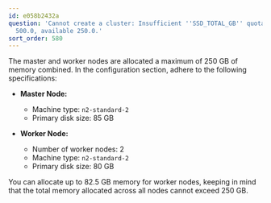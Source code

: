 ```yaml
---
id: e058b2432a
question: 'Cannot create a cluster: Insufficient ''SSD_TOTAL_GB'' quota. Requested
  500.0, available 250.0.'
sort_order: 580
---
```


The master and worker nodes are allocated a maximum of 250 GB of memory combined. In the configuration section, adhere to the following specifications:

- **Master Node:**
  - Machine type: `n2-standard-2`
  - Primary disk size: 85 GB

- **Worker Node:**
  - Number of worker nodes: 2
  - Machine type: `n2-standard-2`
  - Primary disk size: 80 GB

You can allocate up to 82.5 GB memory for worker nodes, keeping in mind that the total memory allocated across all nodes cannot exceed 250 GB.